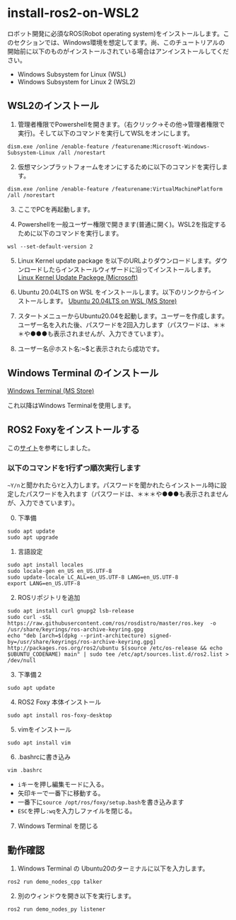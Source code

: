 # install-ros2-on-WSL2
ロボット開発に必須なROS(Robot operating system)をインストールします。このセクションでは、Windows環境を想定してます。尚、このチュートリアルの開始前に以下のものがインストールされている場合はアンインストールしてください。
- Windows Subsystem for Linux (WSL)
- Windows Subsystem for Linux 2 (WSL2) 

## WSL2のインストール
1. 管理者権限でPowershellを開きます。（右クリック->その他->管理者権限で実行)。そして以下のコマンドを実行してWSLをオンにします。

```
dism.exe /online /enable-feature /featurename:Microsoft-Windows-Subsystem-Linux /all /norestart
```

2. 仮想マシンプラットフォームをオンにするために以下のコマンドを実行します。

```
dism.exe /online /enable-feature /featurename:VirtualMachinePlatform /all /norestart
```

3. ここでPCを再起動します。

4. Powershellを一般ユーザー権限で開きます(普通に開く)。WSL2を指定するために以下のコマンドを実行します。

```
wsl --set-default-version 2
```

5. Linux Kernel update package を以下のURLよりダウンロードします。ダウンロードしたらインストールウィザードに沿ってインストールします。
[Linux Kernel Update Packege (Microsoft)](https://wslstorestorage.blob.core.windows.net/wslblob/wsl_update_x64.msi)

6. Ubuntu 20.04LTS on WSL をインストールします。以下のリンクからインストールします。
[Ubuntu 20.04LTS on WSL (MS Store)](https://apps.microsoft.com/store/detail/ubuntu-2004/9N6SVWS3RX71?hl=ja-jp&gl=JP)

7. スタートメニューからUbuntu20.04を起動します。ユーザーを作成します。ユーザー名を入れた後、パスワードを2回入力します（パスワードは、＊＊＊や●●●も表示されませんが、入力できています）。
8. ユーザー名＠ホスト名:~$と表示されたら成功です。

## Windows Terminal のインストール
[Windows Terminal (MS Store)](https://apps.microsoft.com/store/detail/windows-terminal/9N0DX20HK701?hl=ja-jp&gl=JP)

これ以降はWindows Terminalを使用します。

## ROS2 Foxyをインストールする
この[サイト](https://docs.ros.org/en/foxy/Installation/Ubuntu-Install-Debians.html)を参考にしました。

### 以下のコマンドを1行ずつ順次実行します
`~Y/n`と聞かれたら`Y`と入力します。パスワードを聞かれたらインストール時に設定したパスワードを入れます（パスワードは、＊＊＊や●●●も表示されませんが、入力できています）。

0. 下準備
```
sudo apt update
sudo apt upgrade
```

1. 言語設定 
```
sudo apt install locales
sudo locale-gen en_US en_US.UTF-8
sudo update-locale LC_ALL=en_US.UTF-8 LANG=en_US.UTF-8
export LANG=en_US.UTF-8
```

2. ROSリポジトリを追加
```
sudo apt install curl gnupg2 lsb-release
sudo curl -sSL https://raw.githubusercontent.com/ros/rosdistro/master/ros.key  -o /usr/share/keyrings/ros-archive-keyring.gpg
echo "deb [arch=$(dpkg --print-architecture) signed-by=/usr/share/keyrings/ros-archive-keyring.gpg] http://packages.ros.org/ros2/ubuntu $(source /etc/os-release && echo $UBUNTU_CODENAME) main" | sudo tee /etc/apt/sources.list.d/ros2.list > /dev/null

```

3. 下準備２

```
sudo apt update
```

4. ROS2 Foxy 本体インストール
```
sudo apt install ros-foxy-desktop
```

5. vimをインストール

```
sudo apt install vim
```

6. .bashrcに書き込み
```
vim .bashrc
```

- `i`キーを押し編集モードに入る。
- 矢印キーで一番下に移動する。
- 一番下に`source /opt/ros/foxy/setup.bash`を書き込みます
- `ESC`を押し`:wq`を入力しファイルを閉じる。

7. Windows Terminal を閉じる

## 動作確認
1. Windows Terminal の Ubuntu20のターミナルに以下を入力します。
```
ros2 run demo_nodes_cpp talker
```
2. 別のウィンドウを開き以下を実行します。
```
ros2 run demo_nodes_py listener
```
